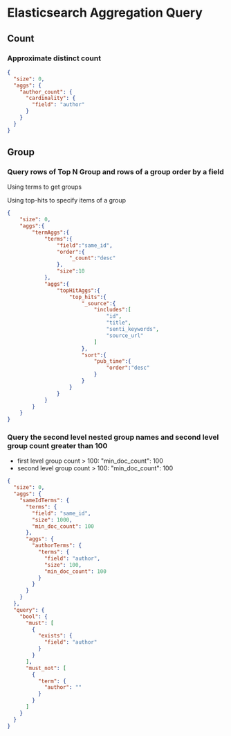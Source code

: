 # Elasticsearch Aggregation Query

## Count

### Approximate distinct count

```json
{
  "size": 0,
  "aggs": {
    "author_count": {
      "cardinality": {
        "field": "author"
      }
    }
  }
}
```



## Group

### Query rows of Top N Group and rows of a group order by a field

Using terms to get groups

Using top-hits to specify items of a group

```json
{
    "size": 0,
    "aggs":{
        "termAggs":{
            "terms":{
                "field":"same_id",
                "order":{
                    "_count":"desc"
                },
                "size":10
            },
            "aggs":{
                "topHitAggs":{
                    "top_hits":{
                        "_source":{
                            "includes":[
                                "id",
                                "title",
                                "senti_keywords",
                                "source_url"
                            ]
                        },
                        "sort":{
                            "pub_time":{
                                "order":"desc"
                            }
                        }
                    }
                }
            }
        }
    }
}
```



### Query the second level nested group names and second level group count greater than 100

- first level group count > 100: "min_doc_count": 100
- second level group count > 100: "min_doc_count": 100

```json
{
  "size": 0,
  "aggs": {
    "sameIdTerms": {
      "terms": {
        "field": "same_id",
        "size": 1000,
        "min_doc_count": 100
      },
      "aggs": {
        "authorTerms": {
          "terms": {
            "field": "author",
            "size": 100,
            "min_doc_count": 100
          }
        }
      }
    }
  },
  "query": {
    "bool": {
      "must": [
        {
          "exists": {
            "field": "author"
          }
        }
      ],
      "must_not": [
        {
          "term": {
            "author": ""
          }
        }
      ]
    }
  }
}
```

